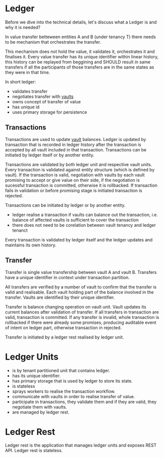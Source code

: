 # Ledger

Before we dive into the technical details, let's discuss what a Ledger is and why it is needed?

In value transfer betteween entities A and B (under tenancy T) there needs to be mechanism that orchestrates the transfer.

This mechanism does not hold the value, it validates it, orchestrates it and finalises it. Every value transfer has its unique identifier within linear history, this history can be replayed from beggining and SHOULD result in same transfers if all the participants of those transfers are in the same states as they were in that time.

In short ledger:
- validates transfer
- negotiates transfer with [vaults](vault.md)
- owns concept of transfer of value
- has unique id
- uses primary storage for persistence

## Transactions

Transactions are used to update [vault](vault.md) balances. Ledger is updated by transaction that is recorded in ledger history after the transaction is accepted by all vault included in that transaction. Transactions can be initiated by ledger itself or by another entity.

Transactions are validated by both ledger unit and respective vault units. Every transaction is validated against entity structure (which is defined by vault). If the transaction is valid, negotiation with vaults by each vault promising to accept or give value on their side, if the negotiation is sucessful transaction is committed, otherwise it is rollbacked. If transaction fails in validation or before promising stage is initiated transaction is rejected.

Transactions can be initiated by ledger or by another entity.
- ledger realise a transaction if vaults can balance out the transaction, i.e. balance of affected vaults is sufficient to cover the transaction
- there does not need to be corelation between vault tenancy and ledger tenanct

Every transaction is validated by ledger itself and the ledger updates and maintains its own history.

## Transfer

Transfer is single value transfership between vault A and vault B. Transfers have a unique identifier in context under transaction partition.

All transfers are verified by a number of vault to confirm that the transfer is valid and realisable. Each vault holding part of the balance involved in the transfer. Vaults are identified by their unique identifier.

Transfer is balance changing operation on vault unit. Vault updates its current balances after validation of transfer. If all transfers in transaction are valid, transaction is committed. If any transfer is invalid, whole transaction is rollbacked if there were already some promises, producing auditable event of intent on ledger part, otherwise transaction in rejected.

Transfer is initiated by a ledger rest realised by ledger unit.

# Ledger Units

- is by tenant partitioned unit that contains ledger.
- has its unique identifier.
- has primary storage that is used by ledger to store its state.
- is stateless
- sprays workers to realise the transaction workflow.
- communicate with vaults in order to realise transfer of value.
- participate in transactions, they validate them and if they are valid, they negotiate them with vaults.
- are managed by ledger rest.

# Ledger Rest

Ledger rest is the application that manages ledger units and exposes REST API. Ledger rest is stateless.
